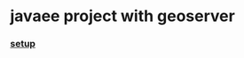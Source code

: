 # javaee project with geoserver 
### [setup](https://gist.githubusercontent.com/minoriwww/e980a0205e9b02dff40c1abe766f83ad/raw/ed86116239f479adba36d885b29129c02816f648/website4spring.md)
